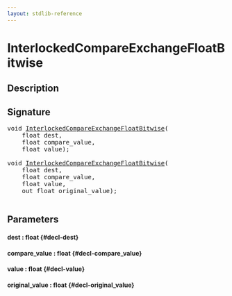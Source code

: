 ```yaml
---
layout: stdlib-reference
---
```


# InterlockedCompareExchangeFloatBitwise

## Description





## Signature 

<pre>
void <a href="/stdlib-reference/global-decls/InterlockedCompareExchangeFloatBitwise">InterlockedCompareExchangeFloatBitwise</a>(
    float <span class='code_param'>dest</span>,
    float <span class='code_param'>compare_value</span>,
    float <span class='code_param'>value</span>);

void <a href="/stdlib-reference/global-decls/InterlockedCompareExchangeFloatBitwise">InterlockedCompareExchangeFloatBitwise</a>(
    float <span class='code_param'>dest</span>,
    float <span class='code_param'>compare_value</span>,
    float <span class='code_param'>value</span>,
    out float <span class='code_param'>original_value</span>);

</pre>

## Parameters

#### dest  : float {#decl-dest}
#### compare\_value  : float {#decl-compare_value}
#### value  : float {#decl-value}
#### original\_value  : float {#decl-original_value}

